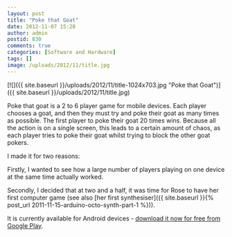 ```yaml
---
layout: post
title: "Poke that Goat"
date: 2012-11-07 15:28
author: admin
postid: 830
comments: true
categories: [Software and Hardware]
tags: []
image: /uploads/2012/11/title.jpg
---
```

[![]({{ site.baseurl }}/uploads/2012/11/title-1024x703.jpg "Poke that Goat")]({{ site.baseurl }}/uploads/2012/11/title.jpg)

Poke that goat is a 2 to 6 player game for mobile devices. Each player chooses a goat, and then they must try and poke their goat as many times as possible. The first player to poke their goat 20 times wins. Because all the action is on a single screen, this leads to a certain amount of chaos, as each player tries to poke their goat whilst trying to block the other goat pokers.

I made it for two reasons: 

Firstly, I wanted to see how a large number of players playing on one device at the same time actually worked. 

Secondly, I decided that at two and a half, it was time for Rose to have her first computer game (see also [her first synthesiser]({{ site.baseurl }}{% post_url 2011-11-15-arduino-octo-synth-part-1 %})).  

It is currently available for Android devices - [download it now for free from Google Play](https://play.google.com/store/apps/details?id=com.joemarshall.pokethatgoat "Poke that Goat").

